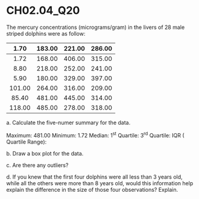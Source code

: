 # CH02.04_Q20 #
The mercury concentrations (micrograms/gram) in the livers of 28 male striped dolphins were as follow:

| 1.70 | 183.00 | 221.00 | 286.00 |
|:----:|:------:|:------:|:------:|
| 1.72 | 168.00 | 406.00 | 315.00 |
| 8.80 | 218.00 | 252.00 | 241.00 |
| 5.90 | 180.00 | 329.00 | 397.00 |
|101.00 | 264.00 | 316.00 | 209.00 |
|85.40 | 481.00 | 445.00 | 314.00 |
|118.00 | 485.00 | 278.00 | 318.00 |

a. Calculate the five-numer summary for the data. 

Maximum: 481.00
Minimum: 1.72
Median: 
1<sup>st</sup> Quartile:
3<sup>rd</sup> Quartile:
IQR ( Quartile Range):

b. Draw a box plot for the data.

c. Are there any outliers?

d. If you knew that the first four dolphins were all less than 3 years old, while all the others were more than 8 years old, would this information help explain the difference in the size of those four observations? Explain.



